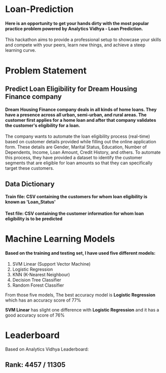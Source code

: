 # Loan-Prediction
#### Here is an opportunity to get your hands dirty with the most popular practice problem powered by Analytics Vidhya - Loan Prediction.

This hackathon aims to provide a professional setup to showcase your skills and compete with your peers, learn new things, and achieve a steep learning curve.

# Problem Statement
## Predict Loan Eligibility for Dream Housing Finance company
#### Dream Housing Finance company deals in all kinds of home loans. They have a presence across all urban, semi-urban, and rural areas. The customer first applies for a home loan and after that company validates the customer's eligibility for a loan.

The company wants to automate the loan eligibility process (real-time) based on customer details provided while filling out the online application form. These details are Gender, Marital Status, Education, Number of Dependents, Income, Loan Amount, Credit History, and others. To automate this process, they have provided a dataset to identify the customer segments that are eligible for loan amounts so that they can specifically target these customers. 

## Data Dictionary
#### **Train file:** CSV containing the customers for whom loan eligibility is known as 'Loan_Status'
#### **Test file:** CSV containing the customer information for whom loan eligibility is to be predicted

# Machine Learning Models
#### Based on the training and testing set, I have used five different models:
1. SVM Linear (Support Vector Machine)
2. Logistic Regression
3. KNN (K-Nearest Neighbour)
4. Decision Tree Classifier
5. Random Forest Classifier
   
From those five models, The best accuracy model is **Logistic Regression** which has an accuracy score of 77%

**SVM Linear** has slight one difference with **Logistic Regression** and it has a good accuracy score of 76%

# Leaderboard
Based on Analytics Vidhya Leaderboard:

## Rank: 4457 / 11305

